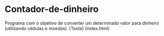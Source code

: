 # Contador-de-dinheiro
 Programa com o objetivo de converter um determinado valor para dinheiro (utilizando cédulas e moedas).
 [Teste] (index.html)

